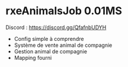 # rxeAnimalsJob 0.01MS

Discord : https://discord.gg/QfafnbUDYH

- Config simple à comprendre
- Système de vente animal de compagnie
- Gestion animal de compagnie
- Mapping fourni
